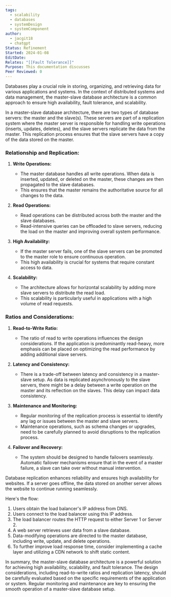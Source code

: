 ```yaml
---
tags:
  - scalability
  - databases
  - systemDesign
  - systemComponent
author:
  - jacgit18
  - chatgpt
Status: Refinement
Started: 2024-01-08
EditDate: 
Relates: "[[Fault Tolerance]]"
Purpose: This documentation discusses
Peer Reviewed: 0
---
```

Databases play a crucial role in storing, organizing, and retrieving data for various applications and systems. In the context of distributed systems and data management, the master-slave database architecture is a common approach to ensure high availability, fault tolerance, and scalability.


In a master-slave database architecture, there are two types of database servers: the master and the slave(s). These servers are part of a replication system where the master server is responsible for handling write operations (inserts, updates, deletes), and the slave servers replicate the data from the master. This replication process ensures that the slave servers have a copy of the data stored on the master.

### Relationship and Replication:

1. **Write Operations:**
   - The master database handles all write operations. When data is inserted, updated, or deleted on the master, these changes are then propagated to the slave databases.
   - This ensures that the master remains the authoritative source for all changes to the data.

2. **Read Operations:**
   - Read operations can be distributed across both the master and the slave databases.
   - Read-intensive queries can be offloaded to slave servers, reducing the load on the master and improving overall system performance.

3. **High Availability:**
   - If the master server fails, one of the slave servers can be promoted to the master role to ensure continuous operation.
   - This high availability is crucial for systems that require constant access to data.

4. **Scalability:**
   - The architecture allows for horizontal scalability by adding more slave servers to distribute the read load.
   - This scalability is particularly useful in applications with a high volume of read requests.

### Ratios and Considerations:

1. **Read-to-Write Ratio:**
   - The ratio of read to write operations influences the design considerations. If the application is predominantly read-heavy, more emphasis can be placed on optimizing the read performance by adding additional slave servers.

2. **Latency and Consistency:**
   - There is a trade-off between latency and consistency in a master-slave setup. As data is replicated asynchronously to the slave servers, there might be a delay between a write operation on the master and its reflection on the slaves. This delay can impact data consistency.

3. **Maintenance and Monitoring:**
   - Regular monitoring of the replication process is essential to identify any lag or issues between the master and slave servers.
   - Maintenance operations, such as schema changes or upgrades, need to be carefully planned to avoid disruptions to the replication process.

4. **Failover and Recovery:**
   - The system should be designed to handle failovers seamlessly. Automatic failover mechanisms ensure that in the event of a master failure, a slave can take over without manual intervention.

Database replication enhances reliability and ensures high availability for websites. If a server goes offline, the data stored on another server allows the website to continue running seamlessly.

Here's the flow:

1. Users obtain the load balancer's IP address from DNS.
2. Users connect to the load balancer using this IP address.
3. The load balancer routes the HTTP request to either Server 1 or Server 2.
4. A web server retrieves user data from a slave database.
5. Data-modifying operations are directed to the master database, including write, update, and delete operations.
6. To further improve load response time, consider implementing a cache layer and utilizing a CDN network to shift static content.



In summary, the master-slave database architecture is a powerful solution for achieving high availability, scalability, and fault tolerance. The design considerations, including read-to-write ratios and replication latency, should be carefully evaluated based on the specific requirements of the application or system. Regular monitoring and maintenance are key to ensuring the smooth operation of a master-slave database setup.